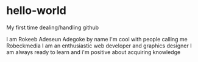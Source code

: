 # hello-world
My first time dealing/handling github

I am Rokeeb Adeseun Adegoke by name
I'm cool with people calling me Robeckmedia
I am an enthusiastic web developer and graphics designer
I am always ready to learn and i'm positive about acquiring knowledge
